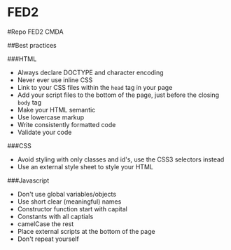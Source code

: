 FED2
====

#Repo FED2 CMDA

##Best practices

###HTML

- Always declare DOCTYPE and character encoding
- Never ever use inline CSS
- Link to your CSS files within the `head` tag in your page
- Add your script files to the bottom of the page, just before the closing `body` tag
- Make your HTML semantic
- Use lowercase markup
- Write consistently formatted code
- Validate your code

###CSS

- Avoid styling with only classes and id's, use the CSS3 selectors instead
- Use an external style sheet to style your HTML


###Javascript

- Don't use global variables/objects
- Use short clear (meaningful) names
- Constructor function start with capital
- Constants with all captials
- camelCase the rest
- Place external scripts at the bottom of the page
- Don't repeat yourself